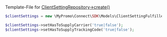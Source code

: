 Template-File for [ClientSettingRepository->create()][ClientSettingRepository]

```php
$clientSettings = new \MyPromo\Connect\SDK\Models\ClientSettingFulfiller();

$clientSettings->setHasToSupplyCarrier('true|false');
$clientSettings->setHasToSupplyTrackingCode('true|false');

```

[ClientSettingRepository]: ../Repositories/ClientSettingRepository.md
